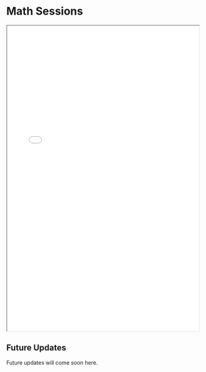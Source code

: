 # Math Sessions

<iframe src="../assets/discussion_series_brochure_spring2020.pdf" width="100%" height="800px">
</iframe>

## Future Updates

Future updates will come soon here.
